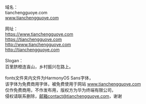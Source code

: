 域名：<br>
tianchengguoye.com<br>
www.tianchengguoye.com<br><br>
网址：<br>
https://www.tianchengguoye.com<br>
https://tianchengguoye.com<br>
http://www.tianchengguoye.com<br>
http://tianchengguoye.com<br><br>
Slogan：<br>
百里脐橙连崀山，乡村振兴在路上。<br><br>
fonts文件夹内文件为HarmonyOS Sans字体，<br>
该字体为免费商用字体，被免费使用于网站 www.tianchengguoye.com <br>
仅作免费商用，不作发布用，版权方为华为终端有限公司，<br>
侵权请联系删除，邮箱contact@tianchengguoye.com，谢谢<br><br><br><br><br><br>
